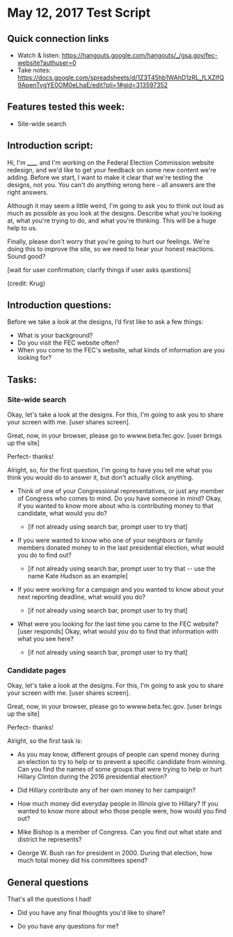 # May 12, 2017 Test Script

## Quick connection links

- Watch & listen: <https://hangouts.google.com/hangouts/_/gsa.gov/fec-website?authuser=0>
- Take notes: <https://docs.google.com/spreadsheets/d/1Z3T45hb1WAhD1zRL_fLXZlfQ9ApenTvgYE0OM0eLhaE/edit?pli=1#gid=313597352>

## Features tested this week:

- Site-wide search

## Introduction script: 

Hi, I'm **___**, and I'm working on the Federal Election Commission website redesign, and we'd like to get your feedback on some new content we're adding. Before we start, I want to make it clear that we're testing the designs, not you. You can't do anything wrong here - all answers are the right answers.

Although it may seem a little weird, I'm going to ask you to think out loud as much as possible as you look at the designs. Describe what you're looking at, what you're trying to do, and what you're thinking. This will be a huge help to us.

Finally, please don't worry that you're going to hurt our feelings. We're doing this to improve the site, so we need to hear your honest reactions. Sound good?

[wait for user confirmation; clarify things if user asks questions]

(credit: Krug)

## Introduction questions:

Before we take a look at the designs, I’d first like to ask a few things:

- What is your background?
- Do you visit the FEC website often?
- When you come to the FEC's website, what kinds of information are you looking for? 

## Tasks:

### Site-wide search

Okay, let's take a look at the designs. For this, I'm going to ask you to share your screen with me. [user shares screen].

Great, now, in your browser, please go to wwww.beta.fec.gov. [user brings up the site]

Perfect- thanks! 

Alright, so, for the first question, I'm going to have you tell me what you think you would do to answer it, but don't actually click anything. 


- Think of one of your Congressional representatives, or just any member of Congress who comes to mind. Do you have someone in mind? Okay, if you wanted to know more about who is contributing money to that candidate, what would you do?
    - [if not already using search bar, prompt user to try that]

- If you were wanted to know who one of your neighbors or family members donated money to in the last presidential election, what would you do to find out?
    - [if not already using search bar, prompt user to try that -- use the name Kate Hudson as an example]

- If you were working for a campaign and you wanted to know about your next reporting deadline, what would you do?
    - [if not already using search bar, prompt user to try that]

- What were you looking for the last time you came to the FEC website? [user responds] Okay, what would you do to find that information with what you see here?
    - [if not already using search bar, prompt user to try that]
 
### Candidate pages

Okay, let's take a look at the designs. For this, I'm going to ask you to share your screen with me. [user shares screen].

Great, now, in your browser, please go to wwww.beta.fec.gov. [user brings up the site]

Perfect- thanks! 

Alright, so the first task is:

- As you may know, different groups of people can spend money during an election to try to help or to prevent a specific candidate from winning. Can you find the names of some groups that were trying to help or hurt Hillary Clinton during the 2016 presidential election? 

- Did Hillary contribute any of her own money to her campaign? 

- How much money did everyday people in Illinois give to Hillary? If you wanted to know more about who those people were, how would you find out?

- Mike Bishop is a member of Congress. Can you find out what state and district he represents? 

- George W. Bush ran for president in 2000. During that election, how much total money did his committees spend?


## General questions

That's all the questions I had!

- Did you have any final thoughts you'd like to share?

- Do you have any questions for me?







